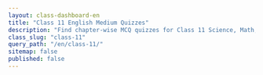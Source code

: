 ```yaml
---
layout: class-dashboard-en
title: "Class 11 English Medium Quizzes"
description: "Find chapter-wise MCQ quizzes for Class 11 Science, Math, and other subjects in English."
class_slug: "class-11"
query_path: "/en/class-11/"
sitemap: false
published: false 
---
```

